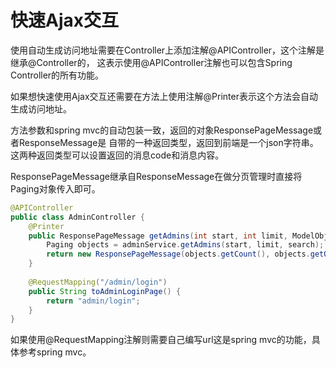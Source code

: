 # 快速Ajax交互

使用自动生成访问地址需要在Controller上添加注解@APIController，这个注解是继承@Controller的，
这表示使用@APIController注解也可以包含Spring Controller的所有功能。

如果想快速使用Ajax交互还需要在方法上使用注解@Printer表示这个方法会自动生成访问地址。

方法参数和spring mvc的自动包装一致，返回的对象ResponsePageMessage或者ResponseMessage是
自带的一种返回类型，返回到前端是一个json字符串。这两种返回类型可以设置返回的消息code和消息内容。

ResponsePageMessage继承自ResponseMessage在做分页管理时直接将Paging对象传入即可。

```java
@APIController
public class AdminController {
    @Printer
    public ResponsePageMessage getAdmins(int start, int limit, ModelObject search) {
        Paging objects = adminService.getAdmins(start, limit, search);
        return new ResponsePageMessage(objects.getCount(), objects.getObjects());
    }
    
    @RequestMapping("/admin/login")
    public String toAdminLoginPage() {
        return "admin/login";
    }
}
```

如果使用@RequestMapping注解则需要自己编写url这是spring mvc的功能，具体参考spring mvc。
